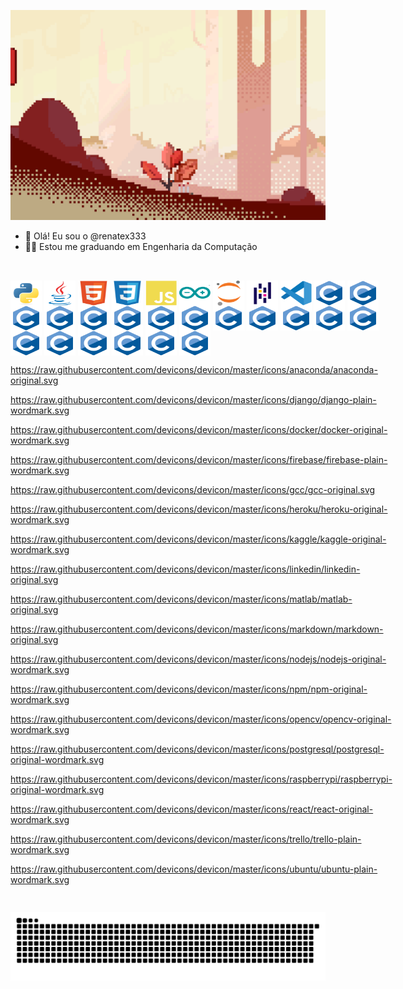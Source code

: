 ![Renato-Gris](src/gris.gif)
<!--- 
![Renato-Samurai](src/samurai.gif)
![Renato-Witcher](src/img1.jpg)
![Renato-Kukri](src/img2.jpg)
--->
- 👋 Olá! Eu sou o @renatex333
- 👨‍🎓 Estou me graduando em Engenharia da Computação

##

<!---
Referência para os ícones: https://github.com/devicons/devicon/tree/master/icons
--->

<div style="display: inline-block"><br>
  <img align="center" alt="Renato-Python" height="40" width="50" src="https://raw.githubusercontent.com/devicons/devicon/master/icons/python/python-original.svg">
  <img align="center" alt="Renato-Java" height="40" width="50" src="https://raw.githubusercontent.com/devicons/devicon/master/icons/java/java-original.svg">
  <img align="center" alt="Renato-HTML" height="40" width="50" src="https://raw.githubusercontent.com/devicons/devicon/master/icons/html5/html5-original.svg">
  <img align="center" alt="Renato-CSS" height="40" width="50" src="https://raw.githubusercontent.com/devicons/devicon/master/icons/css3/css3-original.svg">
  <img align="center" alt="Renato-Js" height="40" width="50" src="https://raw.githubusercontent.com/devicons/devicon/master/icons/javascript/javascript-plain.svg">
  <img align="center" alt="Renato-Arduino" height="40" width="50" src="https://raw.githubusercontent.com/devicons/devicon/master/icons/arduino/arduino-original.svg">
  <img align="center" alt="Renato-Jupyter" height="40" width="50" src="https://raw.githubusercontent.com/devicons/devicon/master/icons/jupyter/jupyter-original.svg">
  <img align="center" alt="Renato-Pandas" height="40" width="50" src="https://raw.githubusercontent.com/devicons/devicon/master/icons/pandas/pandas-original.svg">
  <img align="center" alt="Renato-VSCode" height="40" width="50" src="https://raw.githubusercontent.com/devicons/devicon/master/icons/vscode/vscode-original.svg">
  <img align="center" alt="Renato-C" height="40" width="50" src="https://raw.githubusercontent.com/devicons/devicon/master/icons/c/c-original.svg">
  
  <img align="center" alt="Renato-Anaconda" height="40" width="50" src="https://raw.githubusercontent.com/devicons/devicon/master/icons/c/c-original.svg">
  <img align="center" alt="Renato-Django" height="40" width="50" src="https://raw.githubusercontent.com/devicons/devicon/master/icons/c/c-original.svg">
  <img align="center" alt="Renato-Docker" height="40" width="50" src="https://raw.githubusercontent.com/devicons/devicon/master/icons/c/c-original.svg">
  <img align="center" alt="Renato-Firebase" height="40" width="50" src="https://raw.githubusercontent.com/devicons/devicon/master/icons/c/c-original.svg">
  <img align="center" alt="Renato-GCC" height="40" width="50" src="https://raw.githubusercontent.com/devicons/devicon/master/icons/c/c-original.svg">
  <img align="center" alt="Renato-Heroku" height="40" width="50" src="https://raw.githubusercontent.com/devicons/devicon/master/icons/c/c-original.svg">
  <img align="center" alt="Renato-Kaggle" height="40" width="50" src="https://raw.githubusercontent.com/devicons/devicon/master/icons/c/c-original.svg">
  <img align="center" alt="Renato-LinkedIn" height="40" width="50" src="https://raw.githubusercontent.com/devicons/devicon/master/icons/c/c-original.svg">
  <img align="center" alt="Renato-MatLab" height="40" width="50" src="https://raw.githubusercontent.com/devicons/devicon/master/icons/c/c-original.svg">
  <img align="center" alt="Renato-Markdown" height="40" width="50" src="https://raw.githubusercontent.com/devicons/devicon/master/icons/c/c-original.svg">
  <img align="center" alt="Renato-NodeJs" height="40" width="50" src="https://raw.githubusercontent.com/devicons/devicon/master/icons/c/c-original.svg">
  <img align="center" alt="Renato-NPM" height="40" width="50" src="https://raw.githubusercontent.com/devicons/devicon/master/icons/c/c-original.svg">
  <img align="center" alt="Renato-OpenCV" height="40" width="50" src="https://raw.githubusercontent.com/devicons/devicon/master/icons/c/c-original.svg">
  <img align="center" alt="Renato-PostgresSQL" height="40" width="50" src="https://raw.githubusercontent.com/devicons/devicon/master/icons/c/c-original.svg">
  <img align="center" alt="Renato-RaspberryPi" height="40" width="50" src="https://raw.githubusercontent.com/devicons/devicon/master/icons/c/c-original.svg">
  <img align="center" alt="Renato-React" height="40" width="50" src="https://raw.githubusercontent.com/devicons/devicon/master/icons/c/c-original.svg">
  <img align="center" alt="Renato-Trello" height="40" width="50" src="https://raw.githubusercontent.com/devicons/devicon/master/icons/c/c-original.svg">
  <img align="center" alt="Renato-Ubuntu" height="40" width="50" src="https://raw.githubusercontent.com/devicons/devicon/master/icons/c/c-original.svg">
  
  https://raw.githubusercontent.com/devicons/devicon/master/icons/anaconda/anaconda-original.svg
  
  https://raw.githubusercontent.com/devicons/devicon/master/icons/django/django-plain-wordmark.svg

  https://raw.githubusercontent.com/devicons/devicon/master/icons/docker/docker-original-wordmark.svg
  
  https://raw.githubusercontent.com/devicons/devicon/master/icons/firebase/firebase-plain-wordmark.svg
  
  https://raw.githubusercontent.com/devicons/devicon/master/icons/gcc/gcc-original.svg
  
  https://raw.githubusercontent.com/devicons/devicon/master/icons/heroku/heroku-original-wordmark.svg
  
  https://raw.githubusercontent.com/devicons/devicon/master/icons/kaggle/kaggle-original-wordmark.svg
  
  https://raw.githubusercontent.com/devicons/devicon/master/icons/linkedin/linkedin-original.svg
  
  https://raw.githubusercontent.com/devicons/devicon/master/icons/matlab/matlab-original.svg
  
  https://raw.githubusercontent.com/devicons/devicon/master/icons/markdown/markdown-original.svg
  
  https://raw.githubusercontent.com/devicons/devicon/master/icons/nodejs/nodejs-original-wordmark.svg
  
  https://raw.githubusercontent.com/devicons/devicon/master/icons/npm/npm-original-wordmark.svg
  
  https://raw.githubusercontent.com/devicons/devicon/master/icons/opencv/opencv-original-wordmark.svg
  
  https://raw.githubusercontent.com/devicons/devicon/master/icons/postgresql/postgresql-original-wordmark.svg
  
  https://raw.githubusercontent.com/devicons/devicon/master/icons/raspberrypi/raspberrypi-original-wordmark.svg
  
  https://raw.githubusercontent.com/devicons/devicon/master/icons/react/react-original-wordmark.svg
  
  https://raw.githubusercontent.com/devicons/devicon/master/icons/trello/trello-plain-wordmark.svg
  
  https://raw.githubusercontent.com/devicons/devicon/master/icons/ubuntu/ubuntu-plain-wordmark.svg
  
  
  
</div>
    
##

![Snake animation](https://github.com/renatex333/renatex333/blob/output/github-contribution-grid-snake.svg)
